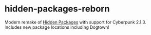 # hidden-packages-reborn
 Modern remake of [Hidden Packages](https://www.nexusmods.com/cyberpunk2077/mods/3586) with support for Cyberpunk 2.1.3. Includes new package locations including Dogtown!
